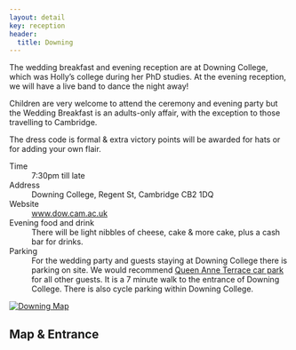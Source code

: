 ```yaml
---
layout: detail
key: reception
header:
  title: Downing
---
```



The wedding breakfast and evening reception are at Downing College, which was Holly’s college during her PhD studies.  At the evening reception, we will have a live band to dance the night away!

Children are very welcome to attend the ceremony and evening party but the Wedding Breakfast is an adults-only affair, with the exception to those travelling to Cambridge.

The dress code is formal &amp; extra victory points will be awarded for hats or for adding your own flair.

<div class="row">
<div class="col-xs-12 col-md-7">

  <dl class="info-list">
  <dt>Time</dt>
  <dd>7:30pm till late</dd>
  <dt>Address</dt>
  <dd>Downing College, Regent St, Cambridge CB2 1DQ</dd>
  <dt>Website</dt>
  <dd><a href="http://www.dow.cam.ac.uk">www.dow.cam.ac.uk</a></dd>
  <dt>Evening food and drink</dt>
  <dd>There will be light nibbles of cheese, cake &amp; more cake, plus a cash bar for drinks.</dd>
  <dt>Parking</dt>
  <dd>For the wedding party and guests staying at Downing College there is parking on site. We would recommend <a href="http://www.cambridge.gov.uk/queen-anne-terrace-car-park">Queen Anne Terrace car park</a> for all other guests. It is a 7 minute walk to the entrance of Downing College.
  There is also cycle parking within Downing College.</dd>
  </dl>
</div>

<div class="col-xs-12 col-md-5">
  <!-- [![Downing Map](/img/downingmap.png)](/img/downingmap.png) -->
  <a href="/img/downingmap.png">
    <img class="img-responsive" src="/img/downingmap.png" alt="Downing Map" />
  </a>
</div>

</div>

## Map &amp; Entrance

<div class="row">
  <div class="col-xs-12">
    <div id="downingmap"></div>
    <div id="downingpano"></div>
  </div>
</div>
